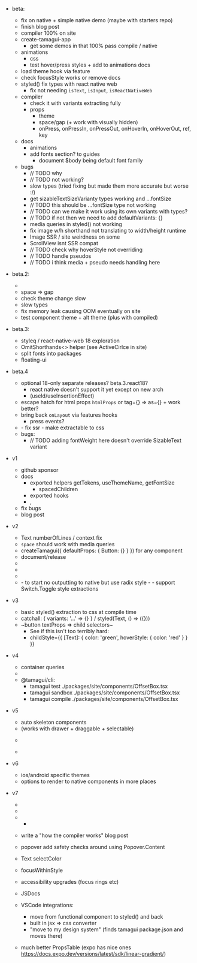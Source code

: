 - beta:
  - fix on native + simple native demo (maybe with starters repo)
  - finish blog post
  - compiler 100% on site
  - create-tamagui-app
    - get some demos in that 100% pass compile / native
  - animations
    - css
    - test hover/press styles + add to animations docs
  - load theme hook via feature
  - check focusStyle works or remove docs
  - styled() fix types with react native web
    - fix not needing `isText`, `isInput`, `isReactNativeWeb`
  - compiler
    - check it with variants extracting fully
    - props
      - theme
      - space/gap  (+ work with visually hidden)
      - onPress, onPressIn, onPressOut, onHoverIn, onHoverOut, ref, key
  - docs
    - animations
    - add fonts section? to guides
      - document $body being default font family
  - bugs
    - // TODO why
    - // TODO not working?
    - slow types (tried fixing but made them more accurate but worse :/)
    - get sizableTextSizeVarianty types working and ...fontSize
    - // TODO this should be ...fontSize type not working
    - // TODO can we make it work using its own variants with types?
    - // TODO if not then we need to add defaultVariants: {}
    - media queries in styled() not working
    - fix image w/h shorthand not translating to width/height runtime
    - Image SSR / site weirdness on some
    - ScrollView isnt SSR compat
    - // TODO check why hoverStyle not overriding
    - // TODO handle pseudos
    - // TODO i think media + pseudo needs handling here

- beta.2: 
  - <BlurView />
  - space => gap
  - check theme change slow
  - slow types
  - fix memory leak causing OOM eventually on site
  - test component theme + alt theme (plus with compiled)

- beta.3:
  - styleq / react-native-web 18 exploration
  - OmitShorthands<> helper (see ActiveCirlce in site)
  - split fonts into packages
  - floating-ui

- beta.4
  - optional 18-only separate releases? beta.3.react18?
    - react native doesn't support it yet except on new arch
    - (useId/useInsertionEffect)
  - escape hatch for html props `htmlProps` or tag={} => as={} + work better?
  - bring back `onLayout` via features hooks
    - press events?
  - <LinearGradient />
    - fix ssr
    - make extractable to css
  - bugs:
    - // TODO adding fontWeight here doesn't override SizableText variant

- v1
  - github sponsor
  - docs
    - exported helpers getTokens, useThemeName, getFontSize
      - spacedChildren
    - exported hooks
    - <SizableFrame />, <EnsureFlexed />
  - fix bugs
  - blog post

- v2
  - Text numberOfLines / context fix
  - `space` should work with media queries
  - createTamagui({ defaultProps: { Button: {} } }) for any component
  - document/release <ThemeReverse />
  - <Tabs />
  - <Label />
  - <ListItem />
  - <Switch />
    - to start no outputting to native but use radix style
    - <Switch><Switch.Toogle /></Switch>
    - support Switch.Toggle style extractions

- v3
  - basic styled() extraction to css at compile time
  - catchall: { variants: '...' => {} } / styled(Text, () => ({}))
  - ~button textProps => child selectors~
    - See if this isn't too terribly hard:
    - childStyle={{
        [Text]: {
          color: 'green',
          hoverStyle: {
            color: 'red'
          }
        }
      }}

- v4
  - container queries
  - <Scale />
  - @tamagui/cli: 
    - tamagui test ./packages/site/components/OffsetBox.tsx
    - tamagui sandbox ./packages/site/components/OffsetBox.tsx
    - tamagui compile ./packages/site/components/OffsetBox.tsx

- v5
  - auto skeleton components
  - <List /> (works with drawer + draggable + selectable)
  - <Menu />
  - <MenuDrawer />

- v6
  - ios/android specific themes
  - options to render to native components in more places

- v7
  - <Group />
  - <Combobox />
  - <UL /> <LI /> <OL />

- write a "how the compiler works" blog post
- popover add safety checks around using Popover.Content
- Text selectColor
- focusWithinStyle
- accessibility upgrades (focus rings etc)
- JSDocs
- VSCode integrations:
  - move from functional component to styled() and back
  - built in jsx => css converter
  - "move to my design system" (finds tamagui package.json and moves there)
- much better PropsTable (expo has nice ones https://docs.expo.dev/versions/latest/sdk/linear-gradient/)
